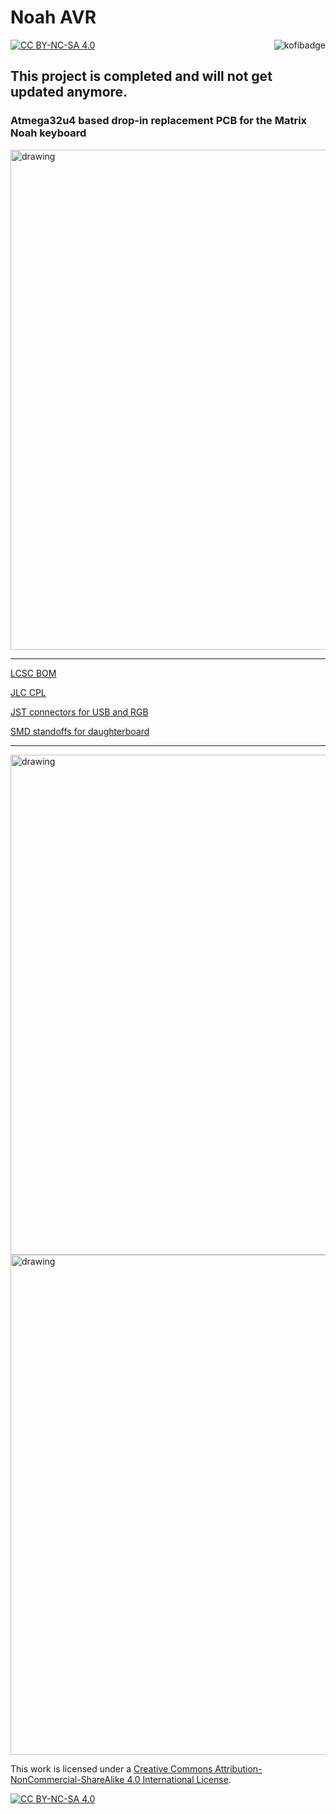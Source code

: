 # Noah AVR

[![CC BY-NC-SA 4.0][cc-by-nc-sa-shield]][cc-by-nc-sa]
<a href="https://ko-fi.com/kb_elmo"><img src="https://i.imgur.com/9T0bvqO.png" alt="kofibadge" align="right"/></a>

## This project is completed and will not get updated anymore.

### Atmega32u4 based drop-in replacement PCB for the Matrix Noah keyboard

<img src="https://i.imgur.com/wg2tP47.png" alt="drawing" width="800"/>

---

[LCSC BOM](noah.csv)

[JLC CPL](noah-bottom-pos.csv)

[JST connectors for USB and RGB](https://www.digikey.de/product-detail/en/jst-sales-america-inc/SM04B-SRSS-TB-LF-SN/455-1804-1-ND/926875)

[SMD standoffs for daughterboard](https://www.digikey.de/en/products/detail/w%C3%BCrth-elektronik/9774030243R/5320628)

---

<img src="https://i.imgur.com/pDzk5QF.png" alt="drawing" width="800"/>
<img src="https://i.imgur.com/bX5IBjR.png" alt="drawing" width="800"/>

This work is licensed under a
[Creative Commons Attribution-NonCommercial-ShareAlike 4.0 International License][cc-by-nc-sa].

[![CC BY-NC-SA 4.0][cc-by-nc-sa-image]][cc-by-nc-sa]

[cc-by-nc-sa]: http://creativecommons.org/licenses/by-nc-sa/4.0/
[cc-by-nc-sa-image]: https://licensebuttons.net/l/by-nc-sa/4.0/88x31.png
[cc-by-nc-sa-shield]: https://img.shields.io/badge/License-CC%20BY--NC--SA%204.0-lightgrey.svg
